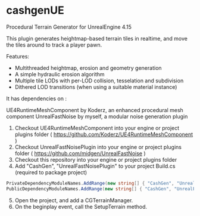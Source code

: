 # cashgenUE
Procedural Terrain Generator for UnrealEngine 4.15

This plugin generates heightmap-based terrain tiles in realtime, and move the tiles around to track a player pawn. 

Features:

* Multithreaded heightmap, erosion and geometry generation
* A simple hydraulic erosion algorithm
* Multiple tile LODs with per-LOD collision, tesselation and subdivision
* Dithered LOD transitions (when using a suitable material instance)

It has dependencies on :

UE4RuntimeMeshComponent by Koderz, an enhanced procedural mesh component
UnrealFastNoise by myself, a modular noise generation plugin 

1. Checkout UE4RuntimeMeshComponent into your engine or project plugins folder ( https://github.com/Koderz/UE4RuntimeMeshComponent )
2. Checkout UnrealFastNoisePlugin into your engine or project plugins folder ( https://github.com/midgen/UnrealFastNoise )
3. Checkout this repository into your engine or project plugins folder
4. Add "CashGen", "UnrealFastNoisePlugin" to your project Build.cs (required to package project)
```csharp
PrivateDependencyModuleNames.AddRange(new string[] { "CashGen", "UnrealFastNoisePlugin" });
PublicDependencyModuleNames.AddRange(new string[] { "CashGen", "UnrealFastNoisePlugin" });
```
5. Open the project, and add a CGTerrainManager. 
6. On the beginplay event, call the SetupTerrain method.



